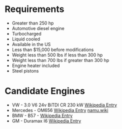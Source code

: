 # Requirements
* Greater than 250 hp
* Automotive diesel engine
* Turbocharged
* Liquid cooled
* Available in the US
* Less than $15,000 before modifications
* Weight less than 500 lbs if less than 300 hp
* Weight less than 700 lbs if greater than 300 hp
* Engine heater included
* Steel pistons

# Candidate Engines
* VW - 3.0 V6 24v BiTDI CR 230 kW [Wikipedia Entry](https://en.wikipedia.org/wiki/List_of_Volkswagen_Group_diesel_engines#3.0_V6_24v_BiTDI_CR_230_kW) 
* Mercedes - OM656 [Wikipedia Entry](https://en.wikipedia.org/wiki/Mercedes-Benz_OM656_engine) [namu.wiki](https://en.namu.wiki/w/%EB%A9%94%EB%A5%B4%EC%84%B8%EB%8D%B0%EC%8A%A4-%EB%B2%A4%EC%B8%A0%20OM656%20%EC%97%94%EC%A7%84)
* BMW - B57 - [Wikipedia Entry](https://en.wikipedia.org/wiki/BMW_B57)
* GM - Duramax I6 [Wikipedia Entry](https://en.wikipedia.org/wiki/Duramax_I6_engine)